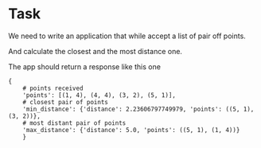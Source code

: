 # Task

We need to write an application that while accept a list of pair off points.

And calculate the closest and the most distance one.

The app should return a response like this one

```
{
    # points received
    'points': [(1, 4), (4, 4), (3, 2), (5, 1)],
    # closest pair of points
    'min_distance': {'distance': 2.23606797749979, 'points': ((5, 1), (3, 2))},
    # most distant pair of points
    'max_distance': {'distance': 5.0, 'points': ((5, 1), (1, 4))}
    }
```
